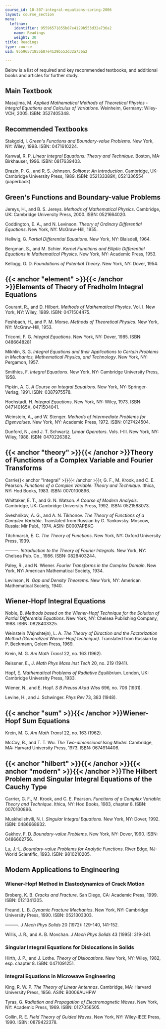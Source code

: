 ```yaml
---
course_id: 18-307-integral-equations-spring-2006
layout: course_section
menu:
  leftnav:
    identifier: 95596571855b87e4129b553d32a736a2
    name: Readings
    weight: 30
title: Readings
type: course
uid: 95596571855b87e4129b553d32a736a2

---
```


Below is a list of required and key recommended textbooks, and additional books and articles for further study.

Main Textbook
-------------

Masujima, M. _Applied Mathematical Methods of Theoretical Physics - Integral Equations and Calculus of Variations_. Weinheim, Germany: Wiley-VCH, 2005. ISBN: 3527405348.

Recommended Textbooks
---------------------

Stakgold, I. _Green's Functions and Boundary-value Problems_. New York, NY: Wiley, 1998. ISBN: 0471610224.

Kanwal, R. P. _Linear Integral Equations: Theory and Technique_. Boston, MA: Birkhauser, 1996. ISBN: 0817639403.

Drazin, P. G., and R. S. Johnson. _Solitons: An Introduction_. Cambridge, UK: Cambridge University Press, 1989. ISBN: 052133389X; 0521336554 (paperback).

Green's Functions and Boundary-value Problems
---------------------------------------------

Jereys, H., and B. S. Jereys. _Methods of Mathematical Physics_. Cambridge, UK: Cambridge University Press, 2000. ISBN: 0521664020.

Coddington, E. A., and N. Levinson. _Theory of Ordinary Differential Equations_. New York, NY: McGraw-Hill, 1955.

Hellwig, G. _Partial Differential Equations_. New York, NY: Blaisdell, 1964.

Bergman, S., and M. Schier. _Kernel Functions and Elliptic Differential Equations in Mathematical Physics_. New York, NY: Academic Press, 1953.

Kellogg, O. D. _Foundations of Potential Theory_. New York, NY: Dover, 1954.

{{< anchor "element" >}}{{< /anchor >}}Elements of Theory of Fredholm Integral Equations
----------------------------------------------------------------------------------------

Courant, R., and D. Hilbert. _Methods of Mathematical Physics_. Vol. I. New York, NY: Wiley, 1989. ISBN: 0471504475.

Feshbach, H., and P. M. Morse. _Methods of Theoretical Physics_. New York, NY: McGraw-Hill, 1953.

Tricomi, F. G. _Integral Equations_. New York, NY: Dover, 1985. ISBN: 0486648281

Mikhlin, S. G. _Integral Equations and their Applications to Certain Problems in Mechanics, Mathematical Physics, and Technology_. New York, NY: Pergamon, 1957.

Smithies, F. _Integral Equations_. New York, NY: Cambridge University Press, 1958.

Pipkin, A. C. _A Course on Integral Equations_. New York, NY: Springer-Verlag, 1991. ISBN: 0387975578.

Hochstadt, H. _Integral Equations_. New York, NY: Wiley, 1973. ISBN: 047140165X, 0471504041.

Weinstein, A., and W. Stenger. _Methods of Intermediate Problems for Eigenvalues_. New York, NY: Academic Press, 1972. ISBN: 0127424504.

Dunford, N., and J. T. Schwartz. _Linear Operators_. Vols. I-III. New York, NY: Wiley, 1988. ISBN: 0470226382.

{{< anchor "theory" >}}{{< /anchor >}}Theory of Functions of a Complex Variable and Fourier Transforms
------------------------------------------------------------------------------------------------------

Carrie{{< anchor "Integral" >}}{{< /anchor >}}r, G. F., M. Krook, and C. E. Pearson. _Functions of a Complex Variable: Theory and Technique_. Ithica, NY: Hod Books, 1983. ISBN: 0070100896.

Whittaker, E. T., and G. N. Watson. _A Course of Modern Analysis_. Cambridge, UK: Cambridge University Press, 1992. ISBN: 0521588073.

Sveshnikov, A. G., and A. N. Tikhonov. _The Theory of Functions of a Complex Variable_. Translated from Russian by G. Yankovsky. Moscow, Russia: Mir Publ., 1974. ASIN: B0007APBKC

Titchmarsh, E. C. _The Theory of Functions_. New York, NY: Oxford University Press, 1939.

———. _Introduction to the Theory of Fourier Integrals_. New York, NY: Chelsea Pub. Co., 1986. ISBN: 0828403244.

Paley, R., and N. Wiener. _Fourier Transforms in the Complex Domain_. New York, NY: American Mathematical Society, 1934.

Levinson, N. _Gap and Density Theorems_. New York, NY: American Mathematical Society, 1940.

Wiener-Hopf Integral Equations
------------------------------

Noble, B. _Methods based on the Wiener-Hopf Technique for the Solution of Partial Differential Equations_. New York, NY: Chelsea Publishing Company, 1988. ISBN: 0828403325.

Weinstein (Vajnshtejn), L. A. _The Theory of Diraction and the Factorization Method (Generalized Wiener-Hopf technique)_. Translated from Russian by P. Beckmann, Golem Press, 1969.

Krein, M. G. _Am Math Transl_ 22, no. 163 (1962).

Reissner, E., J. _Math Phys Mass Inst Tech_ 20, no. 219 (1941).

Hopf, E. _Mathematical Problems of Radiative Equilibrium_. London, UK: Cambridge University Press, 1933.

Wiener, N., and E. Hopf. _S B Preuss Akad Wiss_ 696, no. 706 (1931).

Levine, H., and J. Schwinger. _Phys Rev_ 73, 383 (1948).

{{< anchor "sum" >}}{{< /anchor >}}Wiener-Hopf Sum Equations
------------------------------------------------------------

Krein, M. G. _Am Math Transl_ 22, no. 163 (1962).

McCoy, B., and T. T. Wu. _The Two-dimensional Ising Model_. Cambridge, MA: Harvard University Press, 1973. ISBN: 0674914406.

{{< anchor "hilbert" >}}{{< /anchor >}}{{< anchor "modern" >}}{{< /anchor >}}The Hilbert Problem and Singular Integral Equations of the Cauchy Type
---------------------------------------------------------------------------------------------------------------------------------------------------

Carrier, G. F., M. Krook, and C. E. Pearson. _Functions of a Complex Variable: Theory and Technique_. Ithica, NY: Hod Books, 1983, chapter 8. ISBN: 0070100896.

Muskhelishvili, N. I. _Singular Integral Equations_. New York, NY: Dover, 1992. ISBN: 0486668932.

Gakhov, F. D. _Boundary-value Problems_. New York, NY: Dover, 1990. ISBN: 0486662756.

Lu, J.-L. _Boundary-value Problems for Analytic Functions_. River Edge, NJ: World Scientific, 1993. ISBN: 9810210205.

Modern Applications to Engineering
----------------------------------

### Wiener-Hopf Method in Elastodynamics of Crack Motion

Broberg, K. B. _Cracks and Fracture_. San Diego, CA: Academic Press, 1999. ISBN: 0121341305.

Freund, L. B. _Dynamic Fracture Mechanics_. New York, NY: Cambridge University Press, 1990. ISBN: 0521303303.

———. _J Mech Phys Solids_ 20 (1972): 129-140, 141-152.

Willis, J. R., and A. B. Movchan. _J Mech Phys Solids_ 43 (1995): 319-341.

### Singular Integral Equations for Dislocations in Solids

Hirth, J. P., and J. Lothe. _Theory of Dislocations_. New York, NY: Wiley, 1982, esp. chapter 8. ISBN: 0471091251.

### Integral Equations in Microwave Engineering

King, R. W. P. _The Theory of Linear Antennas_. Cambridge, MA: Harvard University Press, 1956. ASIN: B0006AUHPW

Tyras, G. _Radiation and Propagation of Electromagnetic Waves_. New York, NY: Academic Press, 1969. ISBN: 0127056505.

Collin, R. E. _Field Theory of Guided Waves_. New York, NY: Wiley-IEEE Press, 1990. ISBN: 0879422378.